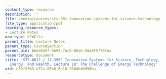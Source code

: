 ```yaml
---
content_type: resource
description: ''
file: /media/courses/sts-081-innovation-systems-for-science-technology-energy-manufacturing-and-health-spring-2017/e52f9363b72a03b66b10916dbdb05dba_MITSTS_081JS17_lec10.pdf
file_type: application/pdf
learning_resource_types:
- Lecture Notes
ocw_type: OCWFile
parent_title: Lecture Notes
parent_type: CourseSection
parent_uid: bbeb8d3f-0b93-7ac8-08ab-68a8f5f78fea
resourcetype: Document
title: 'STS.081J / 17.395J Innovation Systems for Science, Technology, Manufacturing,
  Energy, and Health, Lecture 10: The Challenge of Energy Technology'
uid: e52f9363-b72a-03b6-6b10-916dbdb05dba
---
```

